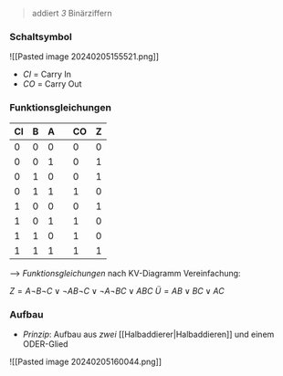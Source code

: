 > addiert _3_ Binärziffern

### Schaltsymbol
![[Pasted image 20240205155521.png]]
- _CI_ = Carry In
- _CO_ = Carry Out
### Funktionsgleichungen
| CI | B | A |  | CO | Z |
| ---- | ---- | ---- | ---- | ---- | ---- |
| 0 | 0 | 0 |  | 0 | 0 |
| 0 | 0 | 1 |  | 0 | 1 |
| 0 | 1 | 0 |  | 0 | 1 |
| 0 | 1 | 1 |  | 1 | 0 |
| 1 | 0 | 0 |  | 0 | 1 |
| 1 | 0 | 1 |  | 1 | 0 |
| 1 | 1 | 0 |  | 1 | 0 |
| 1 | 1 | 1 |  | 1 | 1 |
--> _Funktionsgleichungen_ nach KV-Diagramm Vereinfachung:

$Z = A \lnot B \lnot C \lor \lnot AB\lnot C \lor \lnot A \lnot BC \lor ABC$ 
$Ü = AB \lor BC \lor AC$ 

### Aufbau
- _Prinzip_: Aufbau aus _zwei_ [[Halbaddierer|Halbaddieren]] und einem ODER-Glied

![[Pasted image 20240205160044.png]]
